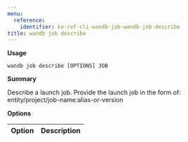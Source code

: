 ```yaml
---
menu:
  reference:
    identifier: ko-ref-cli-wandb-job-wandb-job-describe
title: wandb job describe
---
```


**Usage**

`wandb job describe [OPTIONS] JOB`

**Summary**

Describe a launch job. Provide the launch job in the form of:
entity/project/job-name:alias-or-version


**Options**

| **Option** | **Description** |
| :--- | :--- |